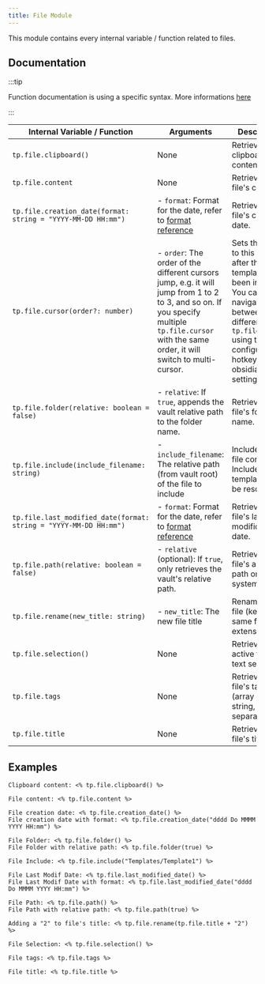 ```yaml
---
title: File Module
---
```


This module contains every internal variable / function related to files.

## Documentation

:::tip

Function documentation is using a specific syntax. More informations [here](../../syntax#function-documentation-syntax)

:::

| Internal Variable / Function                                 | Arguments                                                    | Description                                                  | Example Output              |
| ------------------------------------------------------------ | ------------------------------------------------------------ | ------------------------------------------------------------ | --------------------------- |
| `tp.file.clipboard()`                                        | None                                                         | Retrieves the clipboard's content                            | `This is my copied text`    |
| `tp.file.content`                                            | None                                                         | Retrieves the file's content                                 | `This is some content`      |
| `tp.file.creation_date(format: string = "YYYY-MM-DD HH:mm")` | - `format`: Format for the date, refer to [format reference](https://momentjs.com/docs/#/displaying/format/) | Retrieves the file's creation date.                          | `2021-01-06 20:27`          |
| `tp.file.cursor(order?: number)`                             | - `order`: The order of the different cursors jump, e.g. it will jump from 1 to 2 to 3, and so on. If you specify multiple `tp.file.cursor` with the same order, it will switch to multi-cursor. | Sets the cursor to this location after the template has been inserted. You can navigate between the different `tp.file.cursor` using the configured hotkey in obsidian settings. | None                        |
| `tp.file.folder(relative: boolean = false)`                  | - `relative`: If `true`, appends the vault relative path to the folder name. | Retrieves the file's folder name.                            | `Permanent Notes`           |
| `tp.file.include(include_filename: string)`                  | - `include_filename`: The relative path (from vault root) of the file to include | Includes the file content. Included file's templates will be resolved. | `Header for all my files`   |
| `tp.file.last_modified_date(format: string = "YYYY-MM-DD HH:mm")` | - `format`: Format for the date, refer to [format reference](https://momentjs.com/docs/#/displaying/format/) | Retrieves the file's last modification date.                 | `2021-01-06 20:27`          |
| `tp.file.path(relative: boolean = false)`                    | - `relative` (optional): If `true`, only retrieves the vault's relative path. | Retrieves the file's absolute path on the system.            | `/path/to/file`             |
| `tp.file.rename(new_title: string)`                          | - `new_title`: The new file title                            | Renames the file (keeps the same file extension).            | None                        |
| `tp.file.selection()`                                        | None                                                         | Retrieves the active file's text selection.                  | `Some selected text`        |
| `tp.file.tags`                                               | None                                                         | Retrieves the file's tags (array of string, comma separated) | `#note,#seedling,#obsidian` |
| `tp.file.title`                                              | None                                                         | Retrieves the file's title.                                  | `MyFile`                    |

## Examples

```
Clipboard content: <% tp.file.clipboard() %>

File content: <% tp.file.content %>

File creation date: <% tp.file.creation_date() %>
File creation date with format: <% tp.file.creation_date("dddd Do MMMM YYYY HH:mm") %>

File Folder: <% tp.file.folder() %>
File Folder with relative path: <% tp.file.folder(true) %>

File Include: <% tp.file.include("Templates/Template1") %>

File Last Modif Date: <% tp.file.last_modified_date() %>
File Last Modif Date with format: <% tp.file.last_modified_date("dddd Do MMMM YYYY HH:mm") %>

File Path: <% tp.file.path() %>
File Path with relative path: <% tp.file.path(true) %>

Adding a "2" to file's title: <% tp.file.rename(tp.file.title + "2") %>

File Selection: <% tp.file.selection() %>

File tags: <% tp.file.tags %>

File title: <% tp.file.title %>
```
